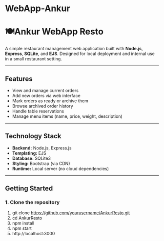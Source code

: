 # WebApp-Ankur

# 🍽️Ankur WebApp Resto

A simple restaurant management web application built with **Node.js**, **Express**, **SQLite**, and **EJS**. Designed for local deployment and internal use in a small restaurant setting.

---

## Features

- View and manage current orders  
- Add new orders via web interface  
- Mark orders as ready or archive them  
- Browse archived order history  
- Handle table reservations  
- Manage menu items (name, price, weight, description)

---

## Technology Stack

- **Backend:** Node.js, Express.js  
- **Templating:** EJS  
- **Database:** SQLite3  
- **Styling:** Bootstrap (via CDN)  
- **Runtime:** Local server (no cloud dependencies)

---

## Getting Started

### 1. Clone the repository

1) git clone https://github.com/yourusername/AnkurResto.git
2) cd AnkurResto
3) npm install
4) npm start
5) http://localhost:3000








